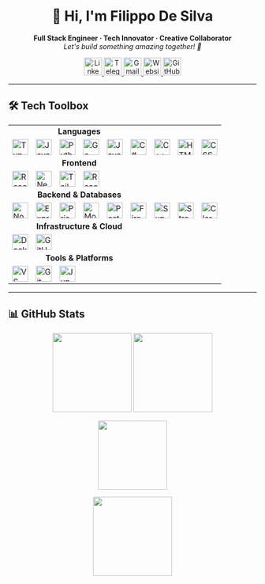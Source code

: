 <h1 align="center">
  👋 Hi, I'm Filippo De Silva
</h1>
<p align="center">
  <b>Full Stack Engineer · Tech Innovator · Creative Collaborator</b><br>
  <i>Let's build something amazing together! 🚀</i>
</p>

<!-- Social Media -->
<p align="center">
  <a href="https://www.linkedin.com/in/filippo-de-silva-0982a7342" target="_blank" title="LinkedIn">
    <img src="https://cdn.jsdelivr.net/gh/devicons/devicon/icons/linkedin/linkedin-original.svg" alt="LinkedIn" width="36" height="36"/>
  </a>
  <a href="https://t.me/Lt_Col_Sam?text=Hi%20Filippo,%20I%20would%20like%20to%20connect." target="_blank" title="Telegram">
    <img src="https://cdn.simpleicons.org/telegram/229ED9/fff.svg" alt="Telegram" width="36" height="36"/>
  </a>
  <a href="mailto:filippodev@gmail.com" target="_blank" title="Email">
    <img src="https://cdn.jsdelivr.net/gh/devicons/devicon/icons/google/google-original.svg" alt="Gmail" width="36" height="36"/>
  </a>
  <a href="https://filippodesilva.vercel.app" target="_blank" title="Website">
    <img src="https://cdn.simpleicons.org/googlechrome/4285F4/fff.svg" alt="Website" width="36" height="36"/>
  </a>
  <a href="https://github.com/FilippoDeSilva?tab=followers" target="_blank" title="GitHub">
    <img src="https://cdn.jsdelivr.net/gh/devicons/devicon/icons/github/github-original.svg" alt="GitHub" width="36" height="36"/>
  </a>
</p>

---

## 🛠️ Tech Toolbox

<div align="center">

<table>
  <tr>
    <td align="center" colspan="6"><b>Languages</b></td>
  </tr>
  <tr>
    <td><img src="https://cdn.jsdelivr.net/gh/devicons/devicon/icons/typescript/typescript-original.svg" width="32" alt="TypeScript"/></td>
    <td><img src="https://cdn.jsdelivr.net/gh/devicons/devicon/icons/javascript/javascript-original.svg" width="32" alt="JavaScript"/></td>
    <td><img src="https://cdn.jsdelivr.net/gh/devicons/devicon/icons/python/python-original.svg" width="32" alt="Python"/></td>
    <td><img src="https://cdn.jsdelivr.net/gh/devicons/devicon/icons/go/go-original.svg" width="32" alt="Go"/></td>
    <td><img src="https://cdn.jsdelivr.net/gh/devicons/devicon/icons/java/java-original.svg" width="32" alt="Java"/></td>
    <td><img src="https://cdn.jsdelivr.net/gh/devicons/devicon/icons/csharp/csharp-original.svg" width="32" alt="C#"/></td>
    <td><img src="https://cdn.jsdelivr.net/gh/devicons/devicon/icons/cplusplus/cplusplus-original.svg" width="32" alt="C++"/></td>
    <td><img src="https://cdn.jsdelivr.net/gh/devicons/devicon/icons/html5/html5-original.svg" width="32" alt="HTML5"/></td>
    <td><img src="https://cdn.jsdelivr.net/gh/devicons/devicon/icons/css3/css3-original.svg" width="32" alt="CSS3"/></td>
  </tr>
  <tr>
    <td align="center" colspan="6"><b>Frontend</b></td>
  </tr>
  <tr>
    <td><img src="https://cdn.jsdelivr.net/gh/devicons/devicon/icons/react/react-original.svg" width="32" alt="React"/></td>
    <td><img src="https://cdn.jsdelivr.net/gh/devicons/devicon/icons/nextjs/nextjs-original.svg" width="32" alt="Next.js"/></td>
    <td><img src="https://cdn.simpleicons.org/tailwindcss/06B6D4/fff.svg" width="32" alt="Tailwind CSS"/></td>
    <td><img src="https://cdn.jsdelivr.net/gh/devicons/devicon/icons/react/react-original.svg" width="32" alt="React Native"/></td>
  </tr>
  <tr>
    <td align="center" colspan="6"><b>Backend & Databases</b></td>
  </tr>
  <tr>
    <td><img src="https://cdn.jsdelivr.net/gh/devicons/devicon/icons/nodejs/nodejs-original.svg" width="32" alt="Node.js"/></td>
    <td><img src="https://cdn.jsdelivr.net/gh/devicons/devicon/icons/express/express-original.svg" width="32" alt="Express"/></td>
    <td><img src="https://cdn.jsdelivr.net/gh/devicons/devicon/icons/prisma/prisma-original.svg" width="32" alt="Prisma"/></td>
    <td><img src="https://cdn.jsdelivr.net/gh/devicons/devicon/icons/mongodb/mongodb-original.svg" width="32" alt="MongoDB"/></td>
    <td><img src="https://cdn.jsdelivr.net/gh/devicons/devicon/icons/postgresql/postgresql-original.svg" width="32" alt="PostgreSQL"/></td>
    <td><img src="https://cdn.jsdelivr.net/gh/devicons/devicon/icons/firebase/firebase-plain.svg" width="32" alt="Firebase"/></td>
    <td><img src="https://cdn.simpleicons.org/supabase/3ECF8E/fff.svg" width="32" alt="Supabase"/></td>
    <td><img src="https://cdn.simpleicons.org/stream/06B6D4/fff.svg" width="32" alt="Stream Chat"/></td>
    <td><img src="https://avatars.githubusercontent.com/u/72380216?s=200&v=4" width="32" alt="Clerk"/></td>
  </tr>
  <tr>
    <td align="center" colspan="6"><b>Infrastructure & Cloud</b></td>
  </tr>
  <tr>
    <td><img src="https://cdn.jsdelivr.net/gh/devicons/devicon/icons/docker/docker-original.svg" width="32" alt="Docker"/></td>
    <td><img src="https://cdn.jsdelivr.net/gh/devicons/devicon/icons/github/github-original.svg" width="32" alt="GitHub"/></td>
  </tr>
  <tr>
    <td align="center" colspan="6"><b>Tools & Platforms</b></td>
  </tr>
  <tr>
    <td><img src="https://cdn.jsdelivr.net/gh/devicons/devicon/icons/vscode/vscode-original.svg" width="32" alt="VS Code"/></td>
    <td><img src="https://cdn.jsdelivr.net/gh/devicons/devicon/icons/git/git-original.svg" width="32" alt="Git"/></td>
    <td><img src="https://cdn.jsdelivr.net/gh/devicons/devicon/icons/jupyter/jupyter-original.svg" width="32" alt="Jupyter"/></td>
  </tr>
</table>

</div>

---

## 📊 GitHub Stats

<p align="center">
  <img src="https://github-readme-stats.vercel.app/api?username=FilippoDeSilva&show_icons=true&theme=tokyonight&hide_border=true&border_radius=12" height="160"/>
  <img src="https://github-readme-streak-stats.herokuapp.com?user=FilippoDeSilva&theme=tokyonight&hide_border=true&border_radius=12" height="160"/>
</p>
<p align="center">
  <img src="https://github-readme-stats.vercel.app/api/top-langs/?username=FilippoDeSilva&layout=compact&theme=tokyonight&hide_border=true&border_radius=12&langs_count=8" height="140"/>
</p>
<p align="center">
  <img src="https://github-profile-summary-cards.vercel.app/api/cards/profile-details?username=FilippoDeSilva&theme=tokyonight" height="160"/>
</p>